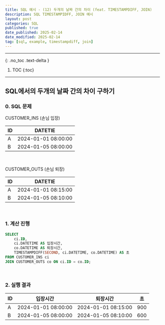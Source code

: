 ```yaml
---
title: SQL 예시 - (12) 두개의 날짜 간의 차이 (feat. TIMESTAMPDIFF, JOIN)
description: SQL TIMESTAMPIDFF, JOIN 예시
layout: post
categories: SQL
published: true
date_published: 2025-02-14
date_modified: 2025-02-14
tag: [sql, example, timestampdiff, join]
---
```

---
{: .no_toc .text-delta }

1. TOC
{:toc}
---

<!-- 글의 제목은 ##
    나머지 큰 제목은 ###
    이후 나머지는 3개이상 -->

## SQL에서의 두개의 날짜 간의 차이 구하기 

### 0. SQL 문제

CUSTOMER_INS (손님 입장)

| ID | DATETIE |
| -- | ------- |
| A | 2024-01-01 08:00:00
| B | 2024-01-05 08:00:00

<br>

CUSTOMER_OUTS (손님 퇴장)

| ID | DATETIE |
| -- | ------- |
| A | 2024-01-01 08:15:00
| B | 2024-01-05 08:10:00

<br>

### 1. 계산 진행
```sql
SELECT 
    ci.ID, 
    ci.DATETIME AS 입장시간, 
    co.DATETIME AS 퇴장시간,
    TIMESTAMPDIFF(SECOND, ci.DATETIME, co.DATETIME) AS 초
FROM CUSTOMER_INS ci
JOIN CUSTOMER_OUTS co ON ci.ID = co.ID;
```
<br>

### 2. 실행 결과

| ID | 입장시간 | 퇴장시간 | 초 |
| -- | ---- | ---- | - |
| A | 2024-01-01 08:00:00 | 2024-01-01 08:15:00 | 900 |
| B | 2024-01-05 08:00:00 | 2024-01-05 08:10:00 | 600 |
